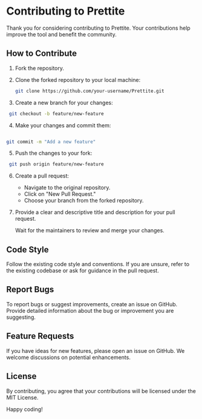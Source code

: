 # Contributing to Prettite

Thank you for considering contributing to Prettite. Your contributions help improve the tool and benefit the community.

## How to Contribute

1. Fork the repository.

2. Clone the forked repository to your local machine:

   ```bash
   git clone https://github.com/your-username/Prettite.git
   ```

3.  Create a new branch for your changes:

   ```bash
    git checkout -b feature/new-feature

   ```
4.  Make your changes and commit them:

```bash

git commit -m "Add a new feature"
```

5.  Push the changes to your fork:

```bash
 git push origin feature/new-feature
```
6.  Create a pull request:
    -    Navigate to the original repository.
    -    Click on "New Pull Request."
    -    Choose your branch from the forked repository.

7.  Provide a clear and descriptive title and description for your pull request.

    Wait for the maintainers to review and merge your changes.

##  Code Style

Follow the existing code style and conventions. If you are unsure, refer to the existing codebase or ask for guidance in the pull request.

##  Report Bugs

To report bugs or suggest improvements, create an issue on GitHub. Provide detailed information about the bug or improvement you are suggesting.

##  Feature Requests

If you have ideas for new features, please open an issue on GitHub. We welcome discussions on potential enhancements.

##  License

By contributing, you agree that your contributions will be licensed under the MIT License.

Happy coding!
